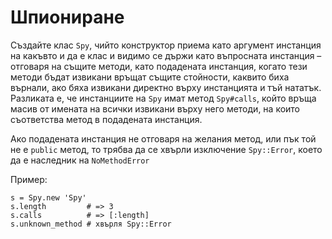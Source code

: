 # Шпиониране

Създайте клас `Spy`, чийто конструктор приема като аргумент инстанция на
какъвто и да е клас и видимо се държи като въпросната инстанция – отговаря на
същите методи, като подадената инстанция, когато тези методи бъдат извикани
връщат същите стойности, каквито биха върнали, ако бяха извикани директно върху
инстанцията и тъй нататък. Разликата е, че инстанциите на `Spy` имат метод
`Spy#calls`, който връща масив от имената на всички извикани върху него методи,
на които съответства метод в подадената инстанция.

Ако подадената инстанция не отговаря на желания метод, или пък той не е
`public` метод, то трябва да се хвърли изключение `Spy::Error`, което да е
наследник на `NoMethodError`

Пример:

    s = Spy.new 'Spy'
    s.length         # => 3
    s.calls          # => [:length]
    s.unknown_method # хвърля Spy::Error

